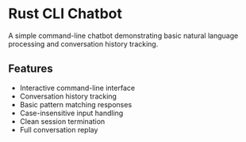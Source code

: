 # Rust CLI Chatbot

A simple command-line chatbot demonstrating basic natural language processing and conversation history tracking.

## Features

- Interactive command-line interface
- Conversation history tracking
- Basic pattern matching responses
- Case-insensitive input handling
- Clean session termination
- Full conversation replay
